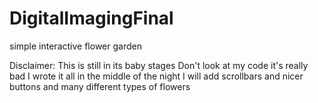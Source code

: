 # DigitalImagingFinal
simple interactive flower garden

Disclaimer:
This is still in its baby stages
Don't look at my code it's really bad I wrote it all in the middle of the night
I will add scrollbars and nicer buttons and many different types of flowers
